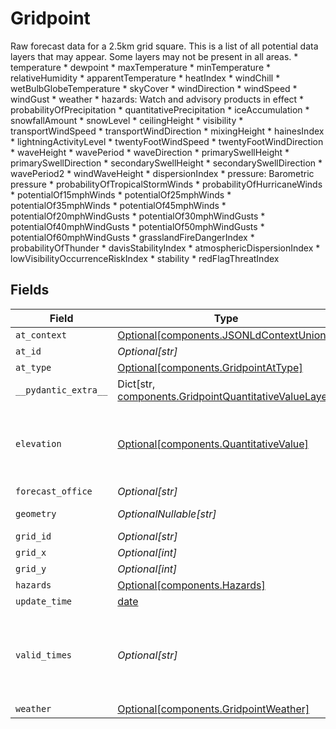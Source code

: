 # Gridpoint

Raw forecast data for a 2.5km grid square. This is a list of all potential data layers that may appear. Some layers may not be present in all areas. * temperature * dewpoint * maxTemperature * minTemperature * relativeHumidity * apparentTemperature * heatIndex * windChill * wetBulbGlobeTemperature * skyCover * windDirection * windSpeed * windGust * weather * hazards: Watch and advisory products in effect * probabilityOfPrecipitation * quantitativePrecipitation * iceAccumulation * snowfallAmount * snowLevel * ceilingHeight * visibility * transportWindSpeed * transportWindDirection * mixingHeight * hainesIndex * lightningActivityLevel * twentyFootWindSpeed * twentyFootWindDirection * waveHeight * wavePeriod * waveDirection * primarySwellHeight * primarySwellDirection * secondarySwellHeight * secondarySwellDirection * wavePeriod2 * windWaveHeight * dispersionIndex * pressure: Barometric pressure * probabilityOfTropicalStormWinds * probabilityOfHurricaneWinds * potentialOf15mphWinds * potentialOf25mphWinds * potentialOf35mphWinds * potentialOf45mphWinds * potentialOf20mphWindGusts * potentialOf30mphWindGusts * potentialOf40mphWindGusts * potentialOf50mphWindGusts * potentialOf60mphWindGusts * grasslandFireDangerIndex * probabilityOfThunder * davisStabilityIndex * atmosphericDispersionIndex * lowVisibilityOccurrenceRiskIndex * stability * redFlagThreatIndex



## Fields

| Field                                                                                                                                                                                                          | Type                                                                                                                                                                                                           | Required                                                                                                                                                                                                       | Description                                                                                                                                                                                                    | Example                                                                                                                                                                                                        |
| -------------------------------------------------------------------------------------------------------------------------------------------------------------------------------------------------------------- | -------------------------------------------------------------------------------------------------------------------------------------------------------------------------------------------------------------- | -------------------------------------------------------------------------------------------------------------------------------------------------------------------------------------------------------------- | -------------------------------------------------------------------------------------------------------------------------------------------------------------------------------------------------------------- | -------------------------------------------------------------------------------------------------------------------------------------------------------------------------------------------------------------- |
| `at_context`                                                                                                                                                                                                   | [Optional[components.JSONLdContextUnion]](../../models/components/jsonldcontextunion.md)                                                                                                                       | :heavy_minus_sign:                                                                                                                                                                                             | N/A                                                                                                                                                                                                            |                                                                                                                                                                                                                |
| `at_id`                                                                                                                                                                                                        | *Optional[str]*                                                                                                                                                                                                | :heavy_minus_sign:                                                                                                                                                                                             | N/A                                                                                                                                                                                                            |                                                                                                                                                                                                                |
| `at_type`                                                                                                                                                                                                      | [Optional[components.GridpointAtType]](../../models/components/gridpointattype.md)                                                                                                                             | :heavy_minus_sign:                                                                                                                                                                                             | N/A                                                                                                                                                                                                            |                                                                                                                                                                                                                |
| `__pydantic_extra__`                                                                                                                                                                                           | Dict[str, [components.GridpointQuantitativeValueLayer](../../models/components/gridpointquantitativevaluelayer.md)]                                                                                            | :heavy_minus_sign:                                                                                                                                                                                             | N/A                                                                                                                                                                                                            |                                                                                                                                                                                                                |
| `elevation`                                                                                                                                                                                                    | [Optional[components.QuantitativeValue]](../../models/components/quantitativevalue.md)                                                                                                                         | :heavy_minus_sign:                                                                                                                                                                                             | A structured value representing a measurement and its unit of measure. This object is a slighly modified version of the schema.org definition at https://schema.org/QuantitativeValue                          |                                                                                                                                                                                                                |
| `forecast_office`                                                                                                                                                                                              | *Optional[str]*                                                                                                                                                                                                | :heavy_minus_sign:                                                                                                                                                                                             | N/A                                                                                                                                                                                                            |                                                                                                                                                                                                                |
| `geometry`                                                                                                                                                                                                     | *OptionalNullable[str]*                                                                                                                                                                                        | :heavy_minus_sign:                                                                                                                                                                                             | A geometry represented in Well-Known Text (WKT) format.                                                                                                                                                        |                                                                                                                                                                                                                |
| `grid_id`                                                                                                                                                                                                      | *Optional[str]*                                                                                                                                                                                                | :heavy_minus_sign:                                                                                                                                                                                             | N/A                                                                                                                                                                                                            |                                                                                                                                                                                                                |
| `grid_x`                                                                                                                                                                                                       | *Optional[int]*                                                                                                                                                                                                | :heavy_minus_sign:                                                                                                                                                                                             | N/A                                                                                                                                                                                                            |                                                                                                                                                                                                                |
| `grid_y`                                                                                                                                                                                                       | *Optional[int]*                                                                                                                                                                                                | :heavy_minus_sign:                                                                                                                                                                                             | N/A                                                                                                                                                                                                            |                                                                                                                                                                                                                |
| `hazards`                                                                                                                                                                                                      | [Optional[components.Hazards]](../../models/components/hazards.md)                                                                                                                                             | :heavy_minus_sign:                                                                                                                                                                                             | N/A                                                                                                                                                                                                            |                                                                                                                                                                                                                |
| `update_time`                                                                                                                                                                                                  | [date](https://docs.python.org/3/library/datetime.html#date-objects)                                                                                                                                           | :heavy_minus_sign:                                                                                                                                                                                             | N/A                                                                                                                                                                                                            |                                                                                                                                                                                                                |
| `valid_times`                                                                                                                                                                                                  | *Optional[str]*                                                                                                                                                                                                | :heavy_minus_sign:                                                                                                                                                                                             | A time interval in ISO 8601 format. This can be one of:<br/>    1. Start and end time<br/>    2. Start time and duration<br/>    3. Duration and end time<br/>The string "NOW" can also be used in place of a start/end time.<br/> | 2007-03-01T13:00:00Z/2008-05-11T15:30:00Z                                                                                                                                                                      |
| `weather`                                                                                                                                                                                                      | [Optional[components.GridpointWeather]](../../models/components/gridpointweather.md)                                                                                                                           | :heavy_minus_sign:                                                                                                                                                                                             | N/A                                                                                                                                                                                                            |                                                                                                                                                                                                                |